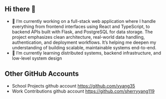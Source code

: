 ## Hi there 👋

- 🔭 I’m currently working on a full-stack web application where I handle everything from frontend interfaces using React and TypeScript, to backend APIs built with Flask, and PostgreSQL for data storage. The project emphasizes clean architecture, real-world data handling, authentication, and deployment workflows. It’s helping me deepen my understanding of building scalable, maintainable systems end-to-end.
- 🌱 I’m currently learning distributed systems, backend infrastructure, and low-level system design

## Other GitHub Accounts
- School Projects github account https://github.com/yyang35
- Work Contributions github account  https://github.com/sherryyang119
